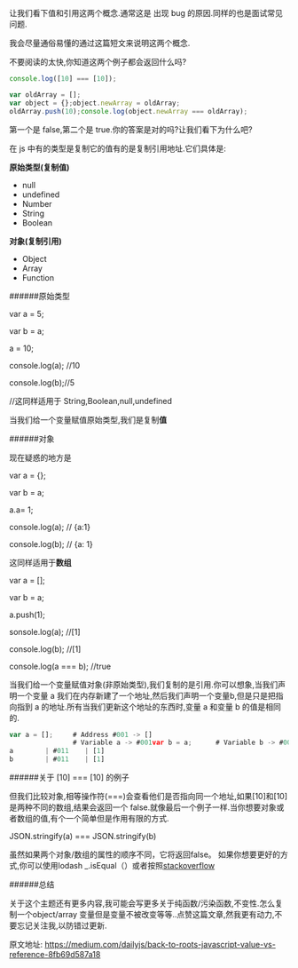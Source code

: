 

让我们看下值和引用这两个概念.通常这是 出现 bug 的原因.同样的也是面试常见问题.

我会尽量通俗易懂的通过这篇短文来说明这两个概念.

不要阅读的太快,你知道这两个例子都会返回什么吗?



```js
console.log([10] === [10]);
```



```js
var oldArray = [];
var object = {};object.newArray = oldArray;
oldArray.push(10);console.log(object.newArray === oldArray);
```



第一个是 false,第二个是 true.你的答案是对的吗?让我们看下为什么吧?

在 js 中有的类型是复制它的值有的是复制引用地址.它们具体是:

**原始类型(复制值)**

- null
- undefined
- Number
- String
- Boolean

**对象(复制引用)**



- Object
- Array
- Function

######原始类型

var a = 5;

var b = a;

a = 10;

console.log(a); //10

console.log(b);//5

//这同样适用于 String,Boolean,null,undefined



当我们给一个变量赋值原始类型,我们是复制**值**



######对象

现在疑惑的地方是

var a = {};

var b = a;

a.a= 1;

console.log(a); // {a:1}

console.log(b); // {a: 1}



这同样适用于**数组**

var a = [];

var b = a;

a.push(1);

sonsole.log(a); //[1]

console.log(b); //[1]

console.log(a === b); //true

当我们给一个变量赋值对象(非原始类型),我们复制的是引用.你可以想象,当我们声明一个变量 a 我们在内存新建了一个地址,然后我们声明一个变量b,但是只是把指向指到 a 的地址.所有当我们更新这个地址的东西时,变量 a 和变量 b 的值是相同的.



```js
var a = [];     # Address #001 -> []
                # Variable a -> #001var b = a;      # Variable b -> #001a.push(1);      # Address #001 -> [1]Variable | Address | Value
a        | #011    | [1]
b        | #011    | [1]
```

######关于 [10] === [10] 的例子

但我们比较对象,相等操作符(===)会查看他们是否指向同一个地址,如果[10]和[10]是两种不同的数组,结果会返回一个 false.就像最后一个例子一样.当你想要对象或者数组的值,有个一个简单但是作用有限的方式.

JSON.stringify(a) === JSON.stringify(b)

虽然如果两个对象/数组的属性的顺序不同，它将返回false。 如果你想要更好的方式,你可以使用lodash _.isEqual（）或者按照[stackoverflow ](https://stackoverflow.com/questions/1068834/object-comparison-in-javascript)



######总结

关于这个主题还有更多内容,我可能会写更多关于纯函数/污染函数,不变性.怎么复制一个object/array 变量但是变量不被改变等等..点赞这篇文章,然我更有动力,不要忘记关注我,以防错过更新.



原文地址: https://medium.com/dailyjs/back-to-roots-javascript-value-vs-reference-8fb69d587a18

